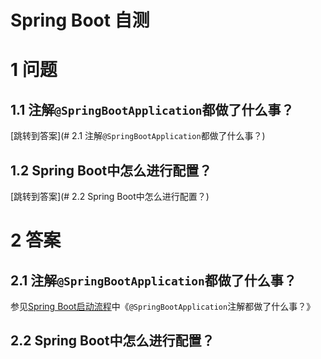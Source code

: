 # Spring Boot 自测

# 1 问题

## 1.1 注解`@SpringBootApplication`都做了什么事？

[跳转到答案](# 2.1 注解`@SpringBootApplication`都做了什么事？)

## 1.2 Spring Boot中怎么进行配置？

[跳转到答案](# 2.2 Spring Boot中怎么进行配置？)

# 2 答案

## 2.1 注解`@SpringBootApplication`都做了什么事？

参见[Spring Boot启动流程](./docs/programming/java/spring/spring_boot/Spring_Boot_startup_process.md)中《`@SpringBootApplication`注解都做了什么事？》

## 2.2 Spring Boot中怎么进行配置？